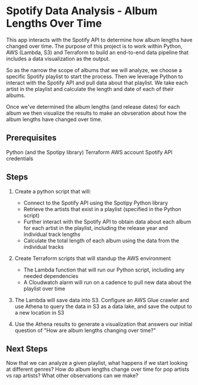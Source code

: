 # Spotify Data Analysis - Album Lengths Over Time
This app interacts with the Spotify API to determine how album lengths have changed over time. The purpose of this project is to work within Python, AWS (Lambda, S3) and Terraform to build an end-to-end data pipeline that includes a data visualization as the output.

So as the narrow the scope of albums that we will analyze, we choose a specific Spotify playlist to start the process. Then we leverage Python to interact with the Spotify API and pull data about that playlist. We take each artist in the playlist and calculate the length and date of each of their albums.

Once we've determined the album lengths (and release dates) for each album we then visualize the results to make an obvseration about how the album lengths have changed over time.

## Prerequisites
Python (and the Spotipy library)
Terraform
AWS account
Spotify API credentials

## Steps
1. Create a python script that will:
   * Connect to the Spotify API using the Spotipy Python library
   * Retrieve the artists that exist in a playlist (specified in the Python script)
   * Further interact with the Spotify API to obtain data about each album for each artist in the playlist, including the release year and individual track lengths
   * Calculate the total length of each album using the data from the individual tracks

2. Create Terraform scripts that will standup the AWS environment
   * The Lambda function that will run our Python script, including any needed dependencies
   * A Cloudwatch alarm will run on a cadence to pull new data about the playlist over time

3. The Lambda will save data into S3. Configure an AWS Glue crawler and use Athena to query the data in S3 as a data lake, and save the output to a new location in S3

4. Use the Athena results to generate a visualization that answers our initial question of "How are album lengths changing over time?"

## Next Steps
Now that we can analyze a given playlist, what happens if we start looking at different genres? How do album lengths change over time for pop artists vs rap artists? What other observations can we make?